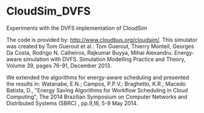 CloudSim_DVFS
=============

Experiments with the DVFS implementation of CloudSim

The code is provided by: http://www.cloudbus.org/cloudsim/.
This simulator was created by Tom Guerout et al.:
Tom Guerout, Thierry Monteil, Georges Da Costa, Rodrigo N. Calheiros, Rajkumar Buyya, Mihai Alexandru. Energy-aware simulation with DVFS. Simulation Modelling Practice and Theory, Volume 39, pages 76-91, December 2013.

We extended the algorithms for energy-aware scheduling and presented the results in:
Watanabe, E.N.; Campos, P.P.V.; Braghetto, K.R.; Macedo Batista, D., "Energy Saving Algorithms for Workflow Scheduling in Cloud Computing", The 2014 Brazilian Symposium on Computer Networks and Distributed Systems (SBRC) , pp.9,16, 5-9 May 2014.


